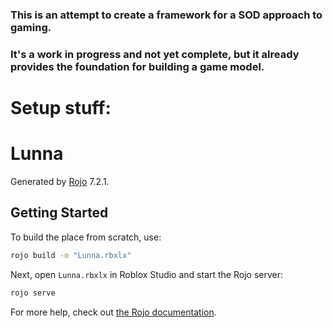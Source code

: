 ### This is an attempt to create a framework for a SOD approach to gaming.
### It's a work in progress and not yet complete, but it already provides the foundation for building a game model.

# Setup stuff:

# Lunna
Generated by [Rojo](https://github.com/rojo-rbx/rojo) 7.2.1.

## Getting Started
To build the place from scratch, use:

```bash
rojo build -o "Lunna.rbxlx"
```

Next, open `Lunna.rbxlx` in Roblox Studio and start the Rojo server:

```bash
rojo serve
```

For more help, check out [the Rojo documentation](https://rojo.space/docs).
